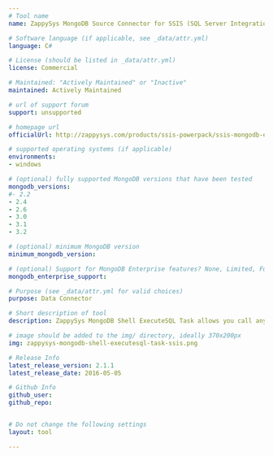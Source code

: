 ```yaml
---
# Tool name
name: ZappySys MongoDB Source Connector for SSIS (SQL Server Integration Services)

# Software language (if applicable, see _data/attr.yml)
language: C#

# License (should be listed in _data/attr.yml)
license: Commercial

# Maintained: "Actively Maintained" or "Inactive"
maintained: Actively Maintained

# url of support forum
support: unsupported

# homepage url
officialUrl: http://zappysys.com/products/ssis-powerpack/ssis-mongodb-executesql-task/

# supported operating systems (if applicable)
environments:
- windows

# (optional) fully supported MongoDB versions that have been tested
mongodb_versions:
#- 2.2
- 2.4
- 2.6
- 3.0
- 3.1
- 3.2

# (optional) minimum MongoDB version
minimum_mongodb_version:

# (optional) Support for MongoDB Enterprise features? None, Limited, Full
mongodb_enterprise_support: 

# Purpose (see _data/attr.yml for valid choices)
purpose: Data Connector

# Short description of tool
description: ZappySys MongoDB Shell ExecuteSQL Task allows you call any MongoDB commands from SSIS without installing any command line. It supports many extra features not possible via command line.

# image should be added to the img/ directory, ideally 370x200px
img: zappysys-mongodb-shell-executesql-task-ssis.png

# Release Info
latest_release_version: 2.1.1
latest_release_date: 2016-05-05

# Github Info
github_user: 
github_repo: 


# Do not change the following settings
layout: tool

---
```


